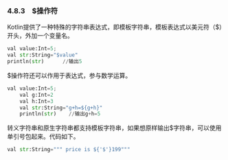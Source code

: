 ### 4.8.3　$操作符　

Kotlin提供了一种特殊的字符串表达式，即模板字符串，模板表达式以美元符（$）开头，外加一个变量名。

```python
val value:Int=5;
val str:String="$value"
println(str)      //输出5
```

$操作符还可以作用于表达式，参与数学运算。

```python
val value:Int=5;
    val g:Int=2
    val h:Int=3
    val str:String="g+h=${g+h}"
    println(str)    //输出g+h=5
```

转义字符串和原生字符串都支持模板字符串，如果想原样输出$字符串，可以使用单引号包起来。代码如下。

```python
val str:String=""" price is ${'$'}199"""
```

